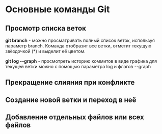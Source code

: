 # Основные команды Git


## Просмотр списка веток
**git branch** - можно просматривать полный список веток, используя параметр branch. Команда отобразит все ветки, отметит текущую звёздочкой (*) и выделит её цветом.

**git log --graph** - просмотреть историю коммитов в виде графика для текущей ветки можно с помощью параметра log и флагов --graph

## Прекращение слияния при конфликте

## Создание новой ветки и переход в неё

## Добавление отдельных файлов или всех файлов